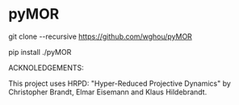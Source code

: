 # pyMOR

git clone --recursive https://github.com/wghou/pyMOR

pip install ./pyMOR


ACKNOLEDGEMENTS:

This project uses HRPD: "Hyper-Reduced Projective Dynamics" by Christopher Brandt, Elmar Eisemann and 
Klaus Hildebrandt.